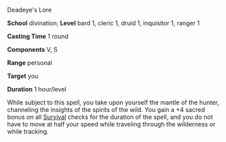 Deadeye's Lore

**School** divination; **Level** bard 1, cleric 1, druid 1, inquisitor 1, ranger 1

**Casting Time** 1 round

**Components** V, S

**Range** personal

**Target** you

**Duration** 1 hour/level

While subject to this spell, you take upon yourself the mantle of the hunter, channeling the insights of the spirits of the wild. You gain a +4 sacred bonus on all [Survival](skills/survival.md#_survival) checks for the duration of the spell, and you do not have to move at half your speed while traveling through the wilderness or while tracking.

